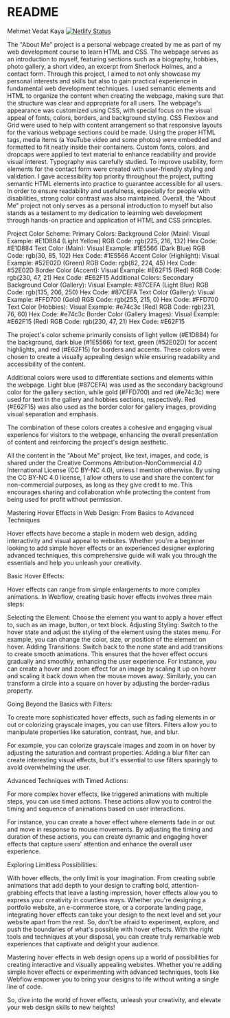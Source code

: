 # README


Mehmet Vedat Kaya
[![Netlify Status](https://api.netlify.com/api/v1/badges/6021455d-4d2d-421c-a257-853b05c715cb/deploy-status)](https://app.netlify.com/sites/about-me-vedatkaya458/deploys)

The "About Me" project is a personal webpage created by me as part of my web development course to learn HTML and CSS. The webpage serves as an introduction to myself, featuring sections such as a biography, hobbies, photo gallery, a short video, an excerpt from Sherlock Holmes, and a contact form. Through this project, I aimed to not only showcase my personal interests and skills but also to gain practical experience in fundamental web development techniques.
I used semantic elements and HTML to organize the content when creating the webpage, making sure that the structure was clear and appropriate for all users. The webpage's appearance was customized using CSS, with special focus on the visual appeal of fonts, colors, borders, and background styling.
CSS Flexbox and Grid were used to help with content arrangement so that responsive layouts for the various webpage sections could be made. Using the proper HTML tags, media items (a YouTube video and some photos) were embedded and formatted to fit neatly inside their containers.
Custom fonts, colors, and dropcaps were applied to text material to enhance readability and provide visual interest. Typography was carefully studied. To improve usability, form elements for the contact form were created with user-friendly styling and validation.
I gave accessibility top priority throughout the project, putting semantic HTML elements into practice to guarantee accessible for all users. In order to ensure readability and usefulness, especially for people with disabilities, strong color contrast was also maintained.
Overall, the "About Me" project not only serves as a personal introduction to myself but also stands as a testament to my dedication to learning web development through hands-on practice and application of HTML and CSS principles.

Project Color Scheme:
Primary Colors:
Background Color (Main):
Visual Example: #E1D884 (Light Yellow)
RGB Code: rgb(225, 216, 132)
Hex Code: #E1D884
Text Color (Main):
Visual Example: #1E5566 (Dark Blue)
RGB Code: rgb(30, 85, 102)
Hex Code: #1E5566
Accent Color (Highlight):
Visual Example: #52E02D (Green)
RGB Code: rgb(82, 224, 45)
Hex Code: #52E02D
Border Color (Accent):
Visual Example: #E62F15 (Red)
RGB Code: rgb(230, 47, 21)
Hex Code: #E62F15
Additional Colors:
Secondary Background Color (Gallery):
Visual Example: #87CEFA (Light Blue)
RGB Code: rgb(135, 206, 250)
Hex Code: #87CEFA
Text Color (Gallery):
Visual Example: #FFD700 (Gold)
RGB Code: rgb(255, 215, 0)
Hex Code: #FFD700
Text Color (Hobbies):
Visual Example: #e74c3c (Red)
RGB Code: rgb(231, 76, 60)
Hex Code: #e74c3c
Border Color (Gallery Images):
Visual Example: #E62F15 (Red)
RGB Code: rgb(230, 47, 21)
Hex Code: #E62F15

The project's color scheme primarily consists of light yellow (#E1D884) for the background, dark blue (#1E5566) for text, green (#52E02D) for accent highlights, and red (#E62F15) for borders and accents. These colors were chosen to create a visually appealing design while ensuring readability and accessibility of the content.

Additional colors were used to differentiate sections and elements within the webpage. Light blue (#87CEFA) was used as the secondary background color for the gallery section, while gold (#FFD700) and red (#e74c3c) were used for text in the gallery and hobbies sections, respectively. Red (#E62F15) was also used as the border color for gallery images, providing visual separation and emphasis.

The combination of these colors creates a cohesive and engaging visual experience for visitors to the webpage, enhancing the overall presentation of content and reinforcing the project's design aesthetic.

All the content in the "About Me" project, like text, images, and code, is shared under the Creative Commons Attribution-NonCommercial 4.0 International License (CC BY-NC 4.0), unless I mention otherwise.
By using the CC BY-NC 4.0 license, I allow others to use and share the content for non-commercial purposes, as long as they give credit to me. This encourages sharing and collaboration while protecting the content from being used for profit without permission.


Mastering Hover Effects in Web Design: From Basics to Advanced Techniques

Hover effects have become a staple in modern web design, adding interactivity and visual appeal to websites. Whether you're a beginner looking to add simple hover effects or an experienced designer exploring advanced techniques, this comprehensive guide will walk you through the essentials and help you unleash your creativity.

Basic Hover Effects:

Hover effects can range from simple enlargements to more complex animations. In Webflow, creating basic hover effects involves three main steps:

Selecting the Element: Choose the element you want to apply a hover effect to, such as an image, button, or text block.
Adjusting Styling: Switch to the hover state and adjust the styling of the element using the states menu. For example, you can change the color, size, or position of the element on hover.
Adding Transitions: Switch back to the none state and add transitions to create smooth animations. This ensures that the hover effect occurs gradually and smoothly, enhancing the user experience.
For instance, you can create a hover and zoom effect for an image by scaling it up on hover and scaling it back down when the mouse moves away. Similarly, you can transform a circle into a square on hover by adjusting the border-radius property.

Going Beyond the Basics with Filters:

To create more sophisticated hover effects, such as fading elements in or out or colorizing grayscale images, you can use filters. Filters allow you to manipulate properties like saturation, contrast, hue, and blur.

For example, you can colorize grayscale images and zoom in on hover by adjusting the saturation and contrast properties. Adding a blur filter can create interesting visual effects, but it's essential to use filters sparingly to avoid overwhelming the user.

Advanced Techniques with Timed Actions:

For more complex hover effects, like triggered animations with multiple steps, you can use timed actions. These actions allow you to control the timing and sequence of animations based on user interactions.

For instance, you can create a hover effect where elements fade in or out and move in response to mouse movements. By adjusting the timing and duration of these actions, you can create dynamic and engaging hover effects that capture users' attention and enhance the overall user experience.

Exploring Limitless Possibilities:

With hover effects, the only limit is your imagination. From creating subtle animations that add depth to your design to crafting bold, attention-grabbing effects that leave a lasting impression, hover effects allow you to express your creativity in countless ways. Whether you're designing a portfolio website, an e-commerce store, or a corporate landing page, integrating hover effects can take your design to the next level and set your website apart from the rest. So, don't be afraid to experiment, explore, and push the boundaries of what's possible with hover effects. With the right tools and techniques at your disposal, you can create truly remarkable web experiences that captivate and delight your audience.

Mastering hover effects in web design opens up a world of possibilities for creating interactive and visually appealing websites. Whether you're adding simple hover effects or experimenting with advanced techniques, tools like Webflow empower you to bring your designs to life without writing a single line of code.

So, dive into the world of hover effects, unleash your creativity, and elevate your web design skills to new heights!
